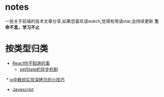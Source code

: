 # notes
一些关于前端的技术文章分享,如果您喜欢请watch,觉得有用请star,会持续更新
**生命不息，学习不止**

# 按类型归类

* [React你不知道的事](#react)
  * [setState的异步机制](https://github.com/front-end-note/notes/issues/1)
  
  * [js中数组实现深拷贝的小技巧](https://github.com/front-end-note/notes/issues/2)
* [Javascript](#javascript)
